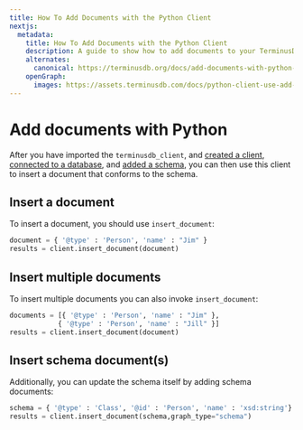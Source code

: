 ```yaml
---
title: How To Add Documents with the Python Client
nextjs:
  metadata:
    title: How To Add Documents with the Python Client
    description: A guide to show how to add documents to your TerminusDB projects using the Python Client.
    alternates:
      canonical: https://terminusdb.org/docs/add-documents-with-python-client/
    openGraph:
      images: https://assets.terminusdb.com/docs/python-client-use-add-documents.png
---
```


# Add documents with Python

After you have imported the `terminusdb_client`, and [created a client](/docs/connect-with-python-client/), [connected to a database](/docs/connect-with-python-client/), and [added a schema](/docs/add-a-schema-with-the-python-client/), you can then use this client to insert a document that conforms to the schema.

## Insert a document

To insert a document, you should use `insert_document`:

```python
document = { '@type' : 'Person', 'name' : "Jim" }
results = client.insert_document(document)
```

## Insert multiple documents

To insert multiple documents you can also invoke `insert_document`:

```python
documents = [{ '@type' : 'Person', 'name' : "Jim" },
            { '@type' : 'Person', 'name' : "Jill" }]
results = client.insert_document(document)
```

## Insert schema document(s)

Additionally, you can update the schema itself by adding schema documents:

```python
schema = { '@type' : 'Class', '@id' : 'Person', 'name' : 'xsd:string'}
results = client.insert_document(schema,graph_type="schema")
```